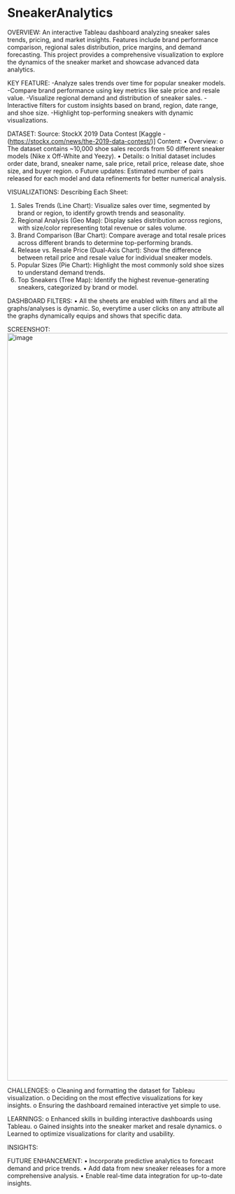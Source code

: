 # SneakerAnalytics

OVERVIEW: An interactive Tableau dashboard analyzing sneaker sales trends, pricing, and market insights. Features include brand performance comparison, regional sales distribution, price margins, and demand forecasting. This project provides a comprehensive visualization to explore the dynamics of the sneaker market and showcase advanced data analytics.

KEY FEATURE:
-Analyze sales trends over time for popular sneaker models.
-Compare brand performance using key metrics like sale price and resale value.
-Visualize regional demand and distribution of sneaker sales.
-Interactive filters for custom insights based on brand, region, date range, and shoe size.
-Highlight top-performing sneakers with dynamic visualizations.

DATASET:
Source: StockX 2019 Data Contest [Kaggle - (https://stockx.com/news/the-2019-data-contest/)]
Content:
•	Overview: 
o	The dataset contains ~10,000 shoe sales records from 50 different sneaker models (Nike x Off-White and Yeezy).
•	Details: 
o	Initial dataset includes order date, brand, sneaker name, sale price, retail price, release date, shoe size, and buyer region.
o	Future updates: Estimated number of pairs released for each model and data refinements for better numerical analysis.

VISUALIZATIONS:
Describing Each Sheet:
1.	Sales Trends (Line Chart):
Visualize sales over time, segmented by brand or region, to identify growth trends and seasonality.
2.	Regional Analysis (Geo Map):
Display sales distribution across regions, with size/color representing total revenue or sales volume.
3.	Brand Comparison (Bar Chart):
Compare average and total resale prices across different brands to determine top-performing brands.
4.	Release vs. Resale Price (Dual-Axis Chart):
Show the difference between retail price and resale value for individual sneaker models.
5.	Popular Sizes (Pie Chart):
Highlight the most commonly sold shoe sizes to understand demand trends.
6.	Top Sneakers (Tree Map):
Identify the highest revenue-generating sneakers, categorized by brand or model.

DASHBOARD FILTERS:
•	All the sheets are enabled with filters and all the graphs/analyses is dynamic. So, everytime a user clicks on any attribute all the graphs dynamically equips and shows that specific data.

SCREENSHOT:
<img width="1709" alt="image" src="https://github.com/user-attachments/assets/662bb33e-101f-405b-af92-957f6303112a" />

CHALLENGES:
o	Cleaning and formatting the dataset for Tableau visualization.
o	Deciding on the most effective visualizations for key insights.
o	Ensuring the dashboard remained interactive yet simple to use.

LEARNINGS:
o	Enhanced skills in building interactive dashboards using Tableau.
o	Gained insights into the sneaker market and resale dynamics.
o	Learned to optimize visualizations for clarity and usability.

INSIGHTS:
 
FUTURE ENHANCEMENT: 
•	Incorporate predictive analytics to forecast demand and price trends.
•	Add data from new sneaker releases for a more comprehensive analysis.
•	Enable real-time data integration for up-to-date insights.

